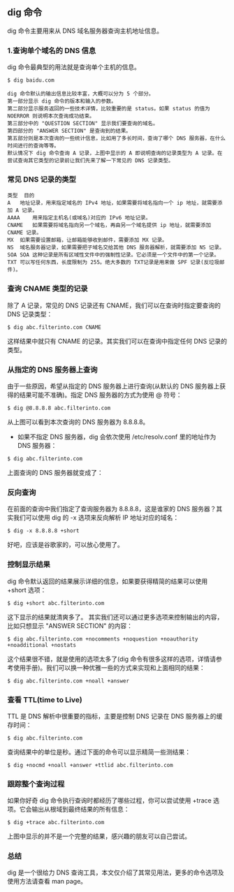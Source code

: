 ## dig 命令

dig 命令主要用来从 DNS 域名服务器查询主机地址信息。

### 1.查询单个域名的 DNS 信息

dig 命令最典型的用法就是查询单个主机的信息。

```
$ dig baidu.com
```

```
dig 命令默认的输出信息比较丰富，大概可以分为 5 个部分。
第一部分显示 dig 命令的版本和输入的参数。
第二部分显示服务返回的一些技术详情，比较重要的是 status。如果 status 的值为 NOERROR 则说明本次查询成功结束。
第三部分中的 "QUESTION SECTION" 显示我们要查询的域名。
第四部分的 "ANSWER SECTION" 是查询到的结果。
第五部分则是本次查询的一些统计信息，比如用了多长时间，查询了哪个 DNS 服务器，在什么时间进行的查询等等。
默认情况下 dig 命令查询 A 记录，上图中显示的 A 即说明查询的记录类型为 A 记录。在尝试查询其它类型的记录前让我们先来了解一下常见的 DNS 记录类型。
```

### 常见 DNS 记录的类型

```
类型	目的
A	地址记录，用来指定域名的 IPv4 地址，如果需要将域名指向一个 ip 地址，就需要添加 A 记录。
AAAA	用来指定主机名(或域名)对应的 IPv6 地址记录。
CNAME	如果需要将域名指向另一个域名，再由另一个域名提供 ip 地址，就需要添加 CNAME 记录。
MX	如果需要设置邮箱，让邮箱能够收到邮件，需要添加 MX 记录。
NS	域名服务器记录，如果需要把子域名交给其他 DNS 服务器解析，就需要添加 NS 记录。
SOA	SOA 这种记录是所有区域性文件中的强制性记录。它必须是一个文件中的第一个记录。
TXT	可以写任何东西，长度限制为 255。绝大多数的 TXT记录是用来做 SPF 记录(反垃圾邮件)。
```

### 查询 CNAME 类型的记录

除了 A 记录，常见的 DNS 记录还有 CNAME，我们可以在查询时指定要查询的 DNS 记录类型：

```
$ dig abc.filterinto.com CNAME
```

这样结果中就只有 CNAME 的记录。其实我们可以在查询中指定任何 DNS 记录的类型。

### 从指定的 DNS 服务器上查询

由于一些原因，希望从指定的 DNS 服务器上进行查询(从默认的 DNS 服务器上获得的结果可能不准确)。指定 DNS 服务器的方式为使用 @ 符号：

```
$ dig @8.8.8.8 abc.filterinto.com
```

从上图可以看到本次查询的 DNS 服务器为 8.8.8.8。

- 如果不指定 DNS 服务器，dig 会依次使用 /etc/resolv.conf 里的地址作为 DNS 服务器：

```
$ dig abc.filterinto.com
```

上面查询的 DNS 服务器就变成了：

### 反向查询

在前面的查询中我们指定了查询服务器为 8.8.8.8，这是谁家的 DNS 服务器？其实我们可以使用 dig 的 -x 选项来反向解析 IP 地址对应的域名：

```
$ dig -x 8.8.8.8 +short
```

好吧，应该是谷歌家的，可以放心使用了。

### 控制显示结果

dig 命令默认返回的结果展示详细的信息，如果要获得精简的结果可以使用 +short 选项：

```
$ dig +short abc.filterinto.com
```

这下显示的结果就清爽多了。
其实我们还可以通过更多选项来控制输出的内容，比如只想显示 "ANSWER SECTION" 的内容：

```
$ dig abc.filterinto.com +nocomments +noquestion +noauthority +noadditional +nostats
```

这个结果很不错，就是使用的选项太多了(dig 命令有很多这样的选项，详情请参考使用手册)。我们可以换一种优雅一些的方式来实现和上面相同的结果：

```
$ dig abc.filterinto.com +noall +answer
```

### 查看 TTL(time to Live)

TTL 是 DNS 解析中很重要的指标，主要是控制 DNS 记录在 DNS 服务器上的缓存时间：

```
$ dig abc.filterinto.com
```

查询结果中的单位是秒。通过下面的命令可以显示精简一些测结果：

```
$ dig +nocmd +noall +answer +ttlid abc.filterinto.com
```

### 跟踪整个查询过程

如果你好奇 dig 命令执行查询时都经历了哪些过程，你可以尝试使用 +trace 选项。它会输出从根域到最终结果的所有信息：

```
$ dig +trace abc.filterinto.com
```

上图中显示的并不是一个完整的结果，感兴趣的朋友可以自己尝试。

### 总结

dig 是一个很给力 DNS 查询工具，本文仅介绍了其常见用法，更多的命令选项及使用方法请查看 man page。
